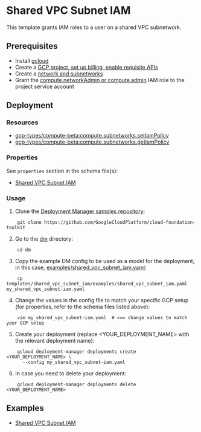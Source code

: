 # Shared VPC Subnet IAM

This template grants IAM roles to a user on a shared VPC subnetwork.

## Prerequisites

- Install [gcloud](https://cloud.google.com/sdk)
- Create a [GCP project, set up billing, enable requisite APIs](../project/README.md)
- Create a [network and subnetworks](../network/README.md)
- Grant the [compute.networkAdmin or compute.admin](https://cloud.google.com/compute/docs/access/iam) IAM role to the project service account

## Deployment

### Resources

- [gcp-types/compute-beta:compute.subnetworks.setIamPolicy](https://cloud.google.com/compute/docs/reference/rest/beta/subnetworks/setIamPolicy)
- [gcp-types/compute-beta:compute.subnetworks.getIamPolicy](https://cloud.google.com/compute/docs/reference/rest/beta/subnetworks/getIamPolicy)

### Properties

See `properties` section in the schema file(s):

-  [Shared VPC Subnet IAM](shared_vpc_subnet_iam.py.schema)

### Usage

1. Clone the [Deployment Manager samples repository](https://github.com/GoogleCloudPlatform/cloud-foundation-toolkit):

```shell
    git clone https://github.com/GoogleCloudPlatform/cloud-foundation-toolkit
```

2. Go to the [dm](../../) directory:

```shell
    cd dm
```

3. Copy the example DM config to be used as a model for the deployment; in this case, [examples/shared\_vpc\_subnet_iam.yaml](examples/shared_vpc_subnet_iam.yaml):

```shell
    cp templates/shared_vpc_subnet_iam/examples/shared_vpc_subnet_iam.yaml my_shared_vpc_subnet-iam.yaml
```

4. Change the values in the config file to match your specific GCP setup (for properties, refer to the schema files listed above):

```shell
    vim my_shared_vpc_subnet-iam.yaml  # <== change values to match your GCP setup
```

5. Create your deployment (replace <YOUR_DEPLOYMENT_NAME> with the relevant deployment name):

```shell
    gcloud deployment-manager deployments create <YOUR_DEPLOYMENT_NAME> \
      --config my_shared_vpc_subnet-iam.yaml
```

6. In case you need to delete your deployment:

```shell
    gcloud deployment-manager deployments delete <YOUR_DEPLOYMENT_NAME>
```

## Examples

- [Shared VPC Subnet IAM](examples/shared_vpc_subnet_iam.yaml)

